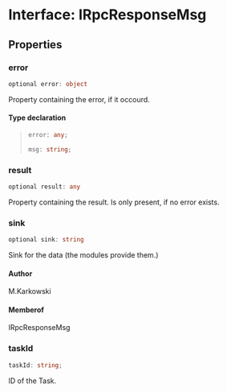 # Interface: IRpcResponseMsg

## Properties

### error

```ts
optional error: object
```

Property containing the error, if
it occourd.

#### Type declaration

> ```ts
> error: any;
> ```
>
> ```ts
> msg: string;
> ```

### result

```ts
optional result: any
```

Property containing the result. Is
only present, if no error exists.

### sink

```ts
optional sink: string
```

Sink for the data (the modules provide them.)

#### Author

M.Karkowski

#### Memberof

IRpcResponseMsg

### taskId

```ts
taskId: string;
```

ID of the Task.
